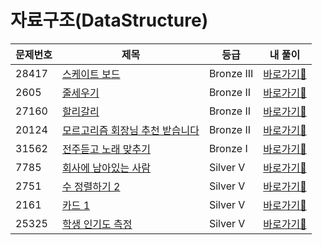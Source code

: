 <h1>자료구조(DataStructure)</h1>

| 문제번호 | 제목                | 등급 | 내 풀이                                                                                       |
|------|-------------------|------|------------------------------------------------------------------------------------------|
| 28417 | [스케이트 보드](https://www.acmicpc.net/problem/28417)           | Bronze III | [바로가기💨](https://github.com/lima21/Algorithm/tree/main/%EC%9C%A0%ED%98%95%EB%B3%84%20%EB%B6%84%EB%A5%98/Data%20Structure/problems/28417) |
| 2605 | [줄세우기](https://www.acmicpc.net/problem/2605)              | Bronze II | [바로가기💨](https://github.com/lima21/Algorithm/tree/main/%EC%9C%A0%ED%98%95%EB%B3%84%20%EB%B6%84%EB%A5%98/Data%20Structure/problems/2605)  |
| 27160 | [할리갈리](https://www.acmicpc.net/problem/27160)              | Bronze II| [바로가기💨](https://github.com/lima21/Algorithm/tree/main/%EC%9C%A0%ED%98%95%EB%B3%84%20%EB%B6%84%EB%A5%98/Data%20Structure/problems/27160) |
| 20124 | [모르고리즘 회장님 추천 받습니다](https://www.acmicpc.net/problem/20124) | Bronze II| [바로가기💨](https://github.com/lima21/Algorithm/tree/main/%EC%9C%A0%ED%98%95%EB%B3%84%20%EB%B6%84%EB%A5%98/Data%20Structure/problems/20124) |
| 31562 | [전주듣고 노래 맞추기](https://www.acmicpc.net/problem/31562)       | Bronze I | [바로가기💨](https://github.com/lima21/Algorithm/tree/main/%EC%9C%A0%ED%98%95%EB%B3%84%20%EB%B6%84%EB%A5%98/Data%20Structure/problems/31562) |
| 7785 | [회사에 남아있는 사람](https://www.acmicpc.net/problem/7785)       | Silver V | [바로가기💨](https://github.com/lima21/Algorithm/tree/main/%EC%9C%A0%ED%98%95%EB%B3%84%20%EB%B6%84%EB%A5%98/Data%20Structure/problems/7785)  |
| 2751 | [수 정렬하기 2](https://www.acmicpc.net/problem/2751)          | Silver V | [바로가기💨](https://github.com/lima21/Algorithm/tree/main/%EC%9C%A0%ED%98%95%EB%B3%84%20%EB%B6%84%EB%A5%98/Data%20Structure/problems/2751)  |
| 2161 | [카드 1](https://www.acmicpc.net/problem/2161)              | Silver V | [바로가기💨](https://github.com/lima21/Algorithm/tree/main/%EC%9C%A0%ED%98%95%EB%B3%84%20%EB%B6%84%EB%A5%98/Data%20Structure/problems/2161)  |
| 25325 | [학생 인기도 측정](https://www.acmicpc.net/problem/25325)         | Silver V | [바로가기💨](https://github.com/lima21/Algorithm/tree/main/%EC%9C%A0%ED%98%95%EB%B3%84%20%EB%B6%84%EB%A5%98/Data%20Structure/problems/25325)  |


